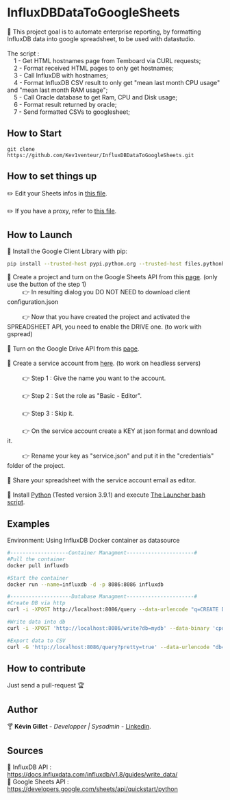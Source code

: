 # InfluxDBDataToGoogleSheets
:key: This project goal is to automate enterprise reporting, by formatting InfluxDB data into google spreadsheet, to be used with datastudio. </br></br>
The script : </br>
  &nbsp;&nbsp;&nbsp;&nbsp;1 - Get HTML hostnames page from Temboard via CURL requests; </br>
  &nbsp;&nbsp;&nbsp;&nbsp;2 - Format received HTML pages to only get hostnames; </br>
  &nbsp;&nbsp;&nbsp;&nbsp;3 - Call InfluxDB with hostnames; </br>
  &nbsp;&nbsp;&nbsp;&nbsp;4 - Format InfluxDB CSV result to only get "mean last month CPU usage" and "mean last month RAM usage"; </br>
  &nbsp;&nbsp;&nbsp;&nbsp;5 - Call Oracle database to get Ram, CPU and Disk usage; </br>
  &nbsp;&nbsp;&nbsp;&nbsp;6 - Format result returned by oracle; </br>
  &nbsp;&nbsp;&nbsp;&nbsp;7 - Send formatted CSVs to googlesheet; </br>

## How to Start
```
git clone https://github.com/Kev1venteur/InfluxDBDataToGoogleSheets.git
```

## How to set things up
:pencil2: Edit your Sheets infos in [this file](send-csv_google-sheets.py#L9). </br></br>
:pencil2: If you have a proxy, refer to [this file](launcher.sh#L7). </br>

## How to Launch
:pushpin: Install the Google Client Library with pip:
``` sh
pip install --trusted-host pypi.python.org --trusted-host files.pythonhosted.org --trusted-host pypi.org --upgrade requests-toolbelt google-api-python-client google-auth-httplib2 google-auth-oauthlib gspread certifi urllib3
```
:pushpin: Create a project and turn on the Google Sheets API from this [page](https://developers.google.com/sheets/api/quickstart/python). (only use the button of the step 1) </br>
    &nbsp;&nbsp;&nbsp;&nbsp;&nbsp;&nbsp;&nbsp;&nbsp; :point_right: In resulting dialog you DO NOT NEED to download client configuration.json</br></br>
    &nbsp;&nbsp;&nbsp;&nbsp;&nbsp;&nbsp;&nbsp;&nbsp; :point_right: Now that you have created the project and activated the SPREADSHEET API, you need to enable the DRIVE one. (to work with gspread)</br></br>
:pushpin: Turn on the Google Drive API from this [page](https://console.developers.google.com/apis/library/drive.googleapis.com?q=drive). </br></br>
:pushpin: Create a service account from [here](https://console.developers.google.com/iam-admin/serviceaccounts). (to work on headless servers)</br></br>
    &nbsp;&nbsp;&nbsp;&nbsp;&nbsp;&nbsp;&nbsp;&nbsp; :point_right: Step 1 : Give the name you want to the account.</br></br>
    &nbsp;&nbsp;&nbsp;&nbsp;&nbsp;&nbsp;&nbsp;&nbsp; :point_right: Step 2 : Set the role as "Basic - Editor".</br></br>
    &nbsp;&nbsp;&nbsp;&nbsp;&nbsp;&nbsp;&nbsp;&nbsp; :point_right: Step 3 : Skip it.</br></br>
    &nbsp;&nbsp;&nbsp;&nbsp;&nbsp;&nbsp;&nbsp;&nbsp; :point_right: On the service account create a KEY at json format and download it.</br></br>
    &nbsp;&nbsp;&nbsp;&nbsp;&nbsp;&nbsp;&nbsp;&nbsp; :point_right: Rename your key as "service.json" and put it in the "credentials" folder of the project.</br></br>
:pushpin: Share your spreadsheet with the service account email as editor.</br></br>
:pushpin: Install [Python](https://www.python.org/downloads/) (Tested version 3.9.1) and execute [The Launcher bash script](launcher.sh). </br>

## Examples
Environment: Using InfluxDB Docker container as datasource

``` sh
#-------------------Container Managment----------------------#
#Pull the container
docker pull influxdb

#Start the container
docker run --name=influxdb -d -p 8086:8086 influxdb

#--------------------Database Managment----------------------#
#Create DB via http
curl -i -XPOST http://localhost:8086/query --data-urlencode "q=CREATE DATABASE mydb"

#Write data into db
curl -i -XPOST 'http://localhost:8086/write?db=mydb' --data-binary 'cpu_load_short,host=server01,region=us-west value=0.64 1434055562000000000'

#Export data to CSV
curl -G 'http://localhost:8086/query?pretty=true' --data-urlencode "db=mydb" --data-urlencode "q=SELECT \"value\" FROM \"cpu_load_short\" WHERE \"region\"='us-west'" -H "Accept: application/csv" > raw-csv-data.csv
```

## How to contribute
Just send a pull-request :trophy:

## Author
:cocktail: <b>Kévin Gillet</b> - <i>Developper | Sysadmin</i> - <a href="https://www.linkedin.com/in/k%C3%A9vin-gillet-50b25b175/">Linkedin</a>.

## Sources
:gem: InfluxDB API : https://docs.influxdata.com/influxdb/v1.8/guides/write_data/ </br>
:gem: Google Sheets API : https://developers.google.com/sheets/api/quickstart/python </br>
